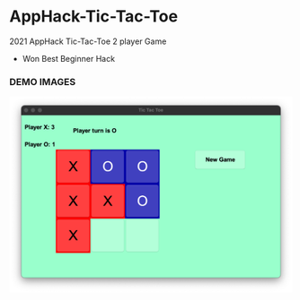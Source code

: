 # AppHack-Tic-Tac-Toe
2021 AppHack Tic-Tac-Toe 2 player Game
- Won Best Beginner Hack
### DEMO IMAGES
![](images/demo2.png)
